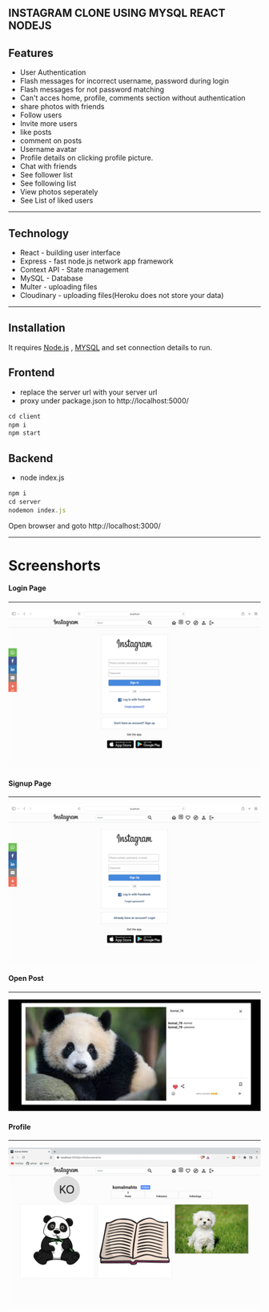 ## INSTAGRAM CLONE USING MYSQL REACT NODEJS

## Features

- User Authentication
- Flash messages for incorrect username, password during login
- Flash messages for not password matching
- Can't acces home, profile, comments section without authentication
- share photos with friends
- Follow users
- Invite more users
- like posts
- comment on posts
- Username avatar
- Profile details on clicking profile picture.
- Chat with friends
- See follower list
- See following list
- View photos seperately
- See List of liked users

---

## Technology

- React - building user interface
- Express - fast node.js network app framework
- Context API - State management
- MySQL - Database
- Multer - uploading files
- Cloudinary - uploading files(Heroku does not store your data)

---

## Installation

It requires [Node.js](https://nodejs.org/) , [MYSQL](https://www.mysql.com/products/workbench/) and set connection details to run.

## Frontend

- replace the server url with your server url
- proxy under package.json to http://localhost:5000/

```javascript
cd client
npm i
npm start
```

## Backend

- node index.js

```javascript
npm i
cd server
nodemon index.js
```

Open browser and goto http://localhost:3000/

---

# Screenshorts

#### Login Page

---

<img src="/Screenshorts/login.png">

#### Signup Page

---

<img src="/Screenshorts/signup.png">

#### Open Post

---

<img src="/Screenshorts/openpost.png">

#### Profile

---

<img src="/Screenshorts/profile.png">
